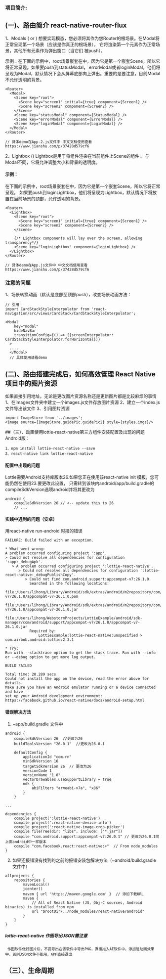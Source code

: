 ### 项目简介:

## (一)、路由简介 react-native-router-flux

1、Modals (<Modal> or <Scene modal>)
想要实现模态，您必须将其<Modal>作为您Router的根场景。在Modal将正常呈现第一个场景（应该是你真正的根场景），
它将渲染第一个元素作为正常场景，其他所有元素作为弹出窗口（当它们 被push）。

示例：在下面的示例中，root场景嵌套在<Modal>中，因为它是第一个嵌套Scene，所以它将正常呈现。如果要push到statusModal，
errorModal或者loginModal，他们将呈现为Modal，默认情况下会从屏幕底部向上弹出。重要的是要注意，目前Modal不允许透明的背景。

```
<Router>
  <Modal>
    <Scene key="root">
      <Scene key="screen1" initial={true} component={Screen1} />
      <Scene key="screen2" component={Screen2} />
    </Scene>
    <Scene key="statusModal" component={StatusModal} />
    <Scene key="errorModal" component={ErrorModal} />
    <Scene key="loginModal" component={LoginModal} />
  </Modal>
</Router>

// 具体demo在App-2.js文件中 中文文档使用查看 https://www.jianshu.com/p/37428d579cf6

```

2、Lightbox (<Lightbox>)
Lightbox是用于将组件渲染在当前组件上Scene的组件 。与Modal不同，它将允许调整大小和背景的透明度。
#### 示例：
在下面的示例中，root场景嵌套在中<Lightbox>，因为它是第一个嵌套Scene，所以它将正常呈现。
如果要push到loginLightbox，他们将呈现为Lightbox，默认情况下将放置在当前场景的顶部，允许透明的背景。

```
<Router>
  <Lightbox>
    <Scene key="root">
      <Scene key="screen1" initial={true} component={Screen1} />
      <Scene key="screen2" component={Screen2} />
    </Scene>

    {/* Lightbox components will lay over the screen, allowing transparency*/}
    <Scene key="loginLightbox" component={loginLightbox} />
  </Lightbox>
</Router>

// 具体demo在App.js文件中 中文文档使用查看 https://www.jianshu.com/p/37428d579cf6

```

### 注意的问题
1、场景转换动画（默认是底部至顶部push），改变场景动画方法：

```
// 引用：
import CardStackStyleInterpolator from 'react-navigation/src/views/CardStack/CardStackStyleInterpolator';

<Modal
    key="modal"
    hideNavBar
    transitionConfig={() => ({screenInterpolator: CardStackStyleInterpolator.forHorizontal})}
  >
  ....
  </Modal>
  // 具体使用请看demo
```

## (二)、路由搭建完成后，如何高效管理 React Native 项目中的图片资源
如果直接引用地址，无论是更改图片资源名称还是更新图片都是比较麻烦的事情
1、在images文件夹中建立一个images.js文件存放图片资源
2、建立一个index.js文件导出该文件
3、引用图片资源

```
import ImageStore from '../images';
<Image source={ImageStore.guidePic.guidePic2} style={styles.imgs}/>

```

##（三）、动画使用lottie-react-native第三方组件安装配置及出现的问题
Android版：

```
1、npm install lottie-react-native --save
2、react-native link lottie-react-native

```

#### 配置中出现的问题
Lottie需要Android支持库版本26.如果您正在使用该react-native init 模板，您可能仍然在使用23.要更改此设置，
只需转到该块内android/app/build.gradle的compileSdkVersion选项android并将其更改为

```
android {
    compileSdkVersion 26 // <-- update this to 26
    // ...
```

#### 实践中遇到的问题（安卓）
用react-native run-android 时报的错误

```
FAILURE: Build failed with an exception.

* What went wrong:
A problem occurred configuring project ':app'.
> Could not resolve all dependencies for configuration ':app:_debugApk'.
   > A problem occurred configuring project ':lottie-react-native'.
      > Could not resolve all dependencies for configuration ':lottie-react-native:_debugPublishCopy'.
         > Could not find com.android.support:appcompat-v7:26.1.0.
           Searched in the following locations:
               file:/Users/lihong/Library/Android/sdk/extras/android/m2repository/com/android/support/appcompat-v7/26.1.0/appcompat-v7-26.1.0.pom
               file:/Users/lihong/Library/Android/sdk/extras/android/m2repository/com/android/support/appcompat-v7/26.1.0/appcompat-v7-26.1.0.jar
               file:/Users/lihong/WebstormProjects/LottieExample/android/sdk-manager/com/android/support/appcompat-v7/26.1.0/appcompat-v7-26.1.0.jar
           Required by:
               LottieExample:lottie-react-native:unspecified > com.airbnb.android:lottie:2.3.1

* Try:
Run with --stacktrace option to get the stack trace. Run with --info or --debug option to get more log output.

BUILD FAILED

Total time: 20.289 secs
Could not install the app on the device, read the error above for details.
Make sure you have an Android emulator running or a device connected and have
set up your Android development environment:
https://facebook.github.io/react-native/docs/android-setup.html

```
#### 错误解决方法
1. ~app/build.gradle 文件中

```
android {
    compileSdkVersion 26  //更改为26
    buildToolsVersion "26.0.1"  //更改为26.0.1

    defaultConfig {
        applicationId "com.rn"
        minSdkVersion 16
        targetSdkVersion 26  // 更改为26
        versionCode 1
        versionName "1.0"
        vectorDrawables.useSupportLibrary = true
        ndk {
            abiFilters "armeabi-v7a", "x86"
        }
    }

...

dependencies {
    compile project(':lottie-react-native')
    compile project(':react-native-device-info')
    compile project(':react-native-image-crop-picker')
    compile fileTree(dir: "libs", include: ["*.jar"])
    compile "com.android.support:appcompat-v7:26.0.1" // 更改为26.0.1同上面android中一样版本
    compile "com.facebook.react:react-native:+"  // From node_modules
}
```

2. 如果还报错没有找到的之前的报错安装包解决方法（~android/build.gradle 文件中）

```
allprojects {
    repositories {
        mavenLocal()
        jcenter()
        maven { url 'https://maven.google.com' }  // 添加下载URL
        maven {
            // All of React Native (JS, Obj-C sources, Android binaries) is installed from npm
            url "$rootDir/../node_modules/react-native/android"
        }
    }
}

```

##### lottie-react-native 作图导出JSON需注意

```
 作图软件做好图片后，不要导出在该软件中导出PNG，直接拖入AE软件中，添加进动画效果中，否则JSON文件不能用，APP直接退出

```

## （三）、生命周期